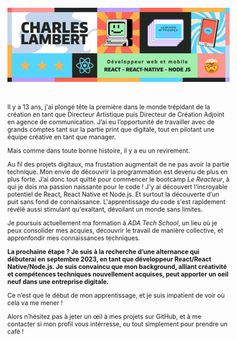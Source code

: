 ![Texte alternatif](https://github.com/Charleslmbrt/Charleslmbrt/blob/main/header_github.jpg)

<br>

<p>Il y a 13 ans, j'ai plongé tête la première dans le monde trépidant de la création en tant que Directeur Artistique puis Directeur de Création Adjoint en agence de communication. J’ai eu l’opportunité de travailler avec de grands comptes tant sur la partie print que digitale, tout en pilotant une équipe créative en tant que manager.

Mais comme dans toute bonne histoire, il y a eu un revirement. 

Au fil des projets digitaux, ma frustation augmentait de ne pas avoir la partie technique. Mon envie de découvrir la programmation est devenu de plus en plus forte. J’ai donc tout quitté pour commencer le bootcamp *Le Reacteur*, à qui je dois ma passion naissante pour le code ! J'y ai découvert l'incroyable potentiel de React, React Native et Node.js. Et surtout la découverte d’un puit sans fond de connaissance. L'apprentissage du code s'est rapidement révélé aussi stimulant qu'exaltant, dévoilant un monde sans limites.

Je poursuis actuellement ma formation à *ADA Tech School*, un lieu où je peux consolider mes acquies, découvrir le travail de manière collective, et appronfondir mes connaissances techniques.

**La prochaine étape ? Je suis à la recherche d’une alternance qui débuterai en septembre 2023, en tant que développeur React/React Native/Node.js. Je suis convaincu que mon background, alliant créativité et compétences techniques nouvellement acquises, peut apporter un oeil neuf dans une entreprise digitale.**

Ce n’est que le début de mon apprentissage, et je suis impatient de voir où cela va me mener !

Alors n’hésitez pas à jeter un œil à mes projets sur GitHub, et à me contacter si mon profil vous intérresse, ou tout simplement pour prendre un café !</p>

